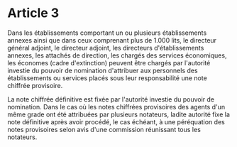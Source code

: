 # Article 3

Dans les établissements comportant un ou plusieurs établissements annexes ainsi que dans ceux comprenant plus de 1.000 lits, le directeur général adjoint, le directeur adjoint, les directeurs d'établissements annexes, les attachés de direction, les chargés des services économiques, les économes (cadre d'extinction) peuvent être chargés par l'autorité investie du pouvoir de nomination d'attribuer aux personnels des établissements ou services placés sous leur responsabilité une note chiffrée provisoire.

La note chiffrée définitive est fixée par l'autorité investie du pouvoir de nomination. Dans le cas où les notes chiffrées provisoires des agents d'un même grade ont été attribuées par plusieurs notateurs, ladite autorité fixe la note définitive après avoir procédé, le cas échéant, à une péréquation des notes provisoires selon avis d'une commission réunissant tous les notateurs.
